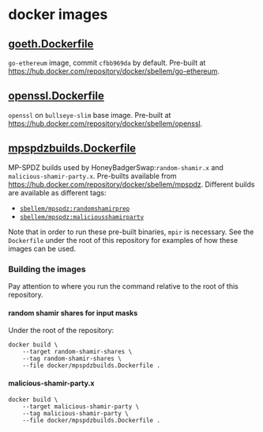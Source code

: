 # docker images

## [goeth.Dockerfile](https://hub.docker.com/repository/docker/sbellem/go-ethereum)
`go-ethereum` image, commit `cfbb969da` by default. Pre-built at
https://hub.docker.com/repository/docker/sbellem/go-ethereum.

## [openssl.Dockerfile](https://hub.docker.com/repository/docker/sbellem/openssl)
`openssl` on `bullseye-slim` base image. Pre-built at
https://hub.docker.com/repository/docker/sbellem/openssl.

## [mpspdzbuilds.Dockerfile](https://hub.docker.com/repository/docker/sbellem/mpspdz)
MP-SPDZ builds used by HoneyBadgerSwap:`random-shamir.x` and
`malicious-shamir-party.x`. Pre-builts available from
https://hub.docker.com/repository/docker/sbellem/mpspdz. Different builds
are available as different tags:

* [`sbellem/mpspdz:randomshamirprep`](https://hub.docker.com/layers/sbellem/mpspdz/randomshamirshares-c77cc7ab6cc/images/sha256-9be48505316ffb810130b35c7f63ecf4988fb026c05db307e79f933161a29c75?context=explore)
* [`sbellem/mpspdz:maliciousshamirparty`](https://hub.docker.com/layers/sbellem/mpspdz/maliciousshamirparty-c77cc7ab6cc/images/sha256-c1bba9cb1c64036571b0b93ab72cbb7871aa0eccd0bea9158b40cb1079957043?context=explore)

Note that in order to run these pre-built binaries, `mpir` is necessary. See
the `Dockerfile` under the root of this repository for examples of how these
images can be used.

### Building the images
Pay attention to where you run the command relative to the root of this repository.

#### random shamir shares for input masks
Under the root of the repository:

```console
docker build \
    --target random-shamir-shares \
    --tag random-shamir-shares \
    --file docker/mpspdzbuilds.Dockerfile .
```

#### malicious-shamir-party.x

```console
docker build \
    --target malicious-shamir-party \
    --tag malicious-shamir-party \
    --file docker/mpspdzbuilds.Dockerfile .
```

